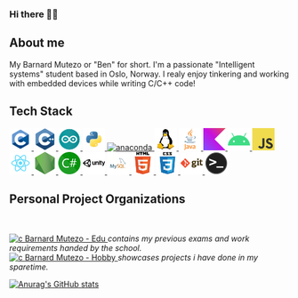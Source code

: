 ### Hi there 👋🏾

<h2>About me</h2>

My Barnard Mutezo or "Ben" for short. I'm a passionate "Intelligent systems" student based in Oslo, Norway. I realy enjoy tinkering and working with embedded devices while writing C/C++ code! 

<h2>Tech Stack</h2>

<div style="display: inline">
    <a href=https://en.wikipedia.org/wiki/C_(programming_language)" target="_blank">
        <img src="https://raw.githubusercontent.com/github/explore/f3e22f0dca2be955676bc70d6214b95b13354ee8/topics/c/c.png"
            alt="c" width="40" height="40" />
    </a>
    <a href="https://en.wikipedia.org/wiki/C%2B%2B" target="_blank">
        <img src="https://raw.githubusercontent.com/github/explore/f3e22f0dca2be955676bc70d6214b95b13354ee8/topics/cpp/cpp.png"
            alt="cpp" width="40" height="40" />
    </a>
    <a href="https://www.arduino.cc/" target="_blank">
        <img src="https://raw.githubusercontent.com/github/explore/f3e22f0dca2be955676bc70d6214b95b13354ee8/topics/arduino/arduino.png"
            alt="arduino" width="40" height="40" />
    </a>
    <a href="https://www.python.org/" target="_blank">
        <img src="https://raw.githubusercontent.com/github/explore/f3e22f0dca2be955676bc70d6214b95b13354ee8/topics/python/python.png"
            alt="python" width="40" height="40" />
    </a>
    <a href="https://www.anaconda.com/products/distribution" target="_blank">
        <img src="https://gemgis.readthedocs.io/en/latest/_images/Anaconda_Logo.png"
            alt="anaconda" width="60" height="40" />
    </a>
    <a href="https://www.linux.org/" target="_blank">
        <img src="https://raw.githubusercontent.com/github/explore/f3e22f0dca2be955676bc70d6214b95b13354ee8/topics/linux/linux.png"
            alt="linux" width="40" height="40" />
    </a>  
                                          
   <a href="https://www.oracle.com/java/technologies/" target="_blank">
        <img src="https://raw.githubusercontent.com/github/explore/f3e22f0dca2be955676bc70d6214b95b13354ee8/topics/java/java.png"
            alt="java" width="40" height="40" />
    </a>
   <a href="https://kotlinlang.org/" target="_blank">
        <img src="https://raw.githubusercontent.com/github/explore/f3e22f0dca2be955676bc70d6214b95b13354ee8/topics/kotlin/kotlin.png"
            alt="kotlin" width="40" height="40" />
    </a>
   <a href="https://developer.android.com/" target="_blank">
        <img src="https://raw.githubusercontent.com/github/explore/f3e22f0dca2be955676bc70d6214b95b13354ee8/topics/android/android.png"
            alt="android" width="40" height="40" />
    </a>
                                          
   <a href="https://www.javascript.com/" target="_blank">
        <img src="https://raw.githubusercontent.com/github/explore/f3e22f0dca2be955676bc70d6214b95b13354ee8/topics/javascript/javascript.png"
            alt="javascript" width="40" height="40" />
    </a>
                                          
   <a href="https://reactjs.org/" target="_blank">
        <img src="https://raw.githubusercontent.com/github/explore/f3e22f0dca2be955676bc70d6214b95b13354ee8/topics/react/react.png"
            alt="react" width="40" height="40" />
    </a>
    <a href="https://nodejs.org/en/" target="_blank">
        <img src="https://raw.githubusercontent.com/github/explore/80688e429a7d4ef2fca1e82350fe8e3517d3494d/topics/nodejs/nodejs.png"
            alt="nodejs" width="40" height="40" />
    </a>         
    
   <a href="https://docs.microsoft.com/en-us/dotnet/csharp/" target="_blank">
        <img src="https://raw.githubusercontent.com/github/explore/f3e22f0dca2be955676bc70d6214b95b13354ee8/topics/csharp/csharp.png"
            alt="csharp" width="40" height="40" />
    </a>                                      
    <a href="https://unity.com/" target="_blank">
        <img src="https://raw.githubusercontent.com/github/explore/f3e22f0dca2be955676bc70d6214b95b13354ee8/topics/unity/unity.png"
            alt="unity" width="40" height="40" />
    </a>       
    <a href="https://www.mysql.com/" target="_blank">
        <img src="https://raw.githubusercontent.com/github/explore/f3e22f0dca2be955676bc70d6214b95b13354ee8/topics/mysql/mysql.png"
            alt="mysql" width="40" height="40" />
    </a>
    <a href="https://en.wikipedia.org/wiki/HTML" target="_blank">
        <img src="https://raw.githubusercontent.com/github/explore/f3e22f0dca2be955676bc70d6214b95b13354ee8/topics/html/html.png"
            alt="html" width="40" height="40" />
    </a> 
    <a href="https://en.wikipedia.org/wiki/CSS" target="_blank">
        <img src="https://raw.githubusercontent.com/github/explore/f3e22f0dca2be955676bc70d6214b95b13354ee8/topics/css/css.png"
            alt="css" width="40" height="40" />
    </a>       
    <a href="https://git-scm.com/" target="_blank">
        <img src="https://raw.githubusercontent.com/github/explore/f3e22f0dca2be955676bc70d6214b95b13354ee8/topics/git/git.png"
            alt="git" width="40" height="40" />
    </a>   
    <a href="https://en.wikipedia.org/wiki/Computer_terminal" target="_blank">
        <img src="https://raw.githubusercontent.com/github/explore/f3e22f0dca2be955676bc70d6214b95b13354ee8/topics/terminal/terminal.png"
            alt="git" width="40" height="40" />
    </a>   
</div>


<h2>Personal Project Organizations</h2>

<div>
    <div style="margin-top:50px;">
        <a href=https://github.com/barnardmutezo-edu/barnardmutezo-edu" target="_blank">
            <img src="https://w7.pngwing.com/pngs/310/448/png-transparent-study-skills-education-learning-computer-icons-sc-logo-angle-hat-teacher.png"
                alt="c" width="25" height="25" />
        </a>
        <a href="https://github.com/barnardmutezo-edu/barnardmutezo-edu">
            Barnard Mutezo - Edu
        </a>
        <a style="font-style: italic">
            contains my previous exams and work requirements handed by the school. 
        </a>
    </div>
    <div>
        <a href=https://github.com/barnardmutezo-edu/barnardmutezo-edu" target="_blank">
            <img src="https://w7.pngwing.com/pngs/310/448/png-transparent-study-skills-education-learning-computer-icons-sc-logo-angle-hat-teacher.png"
                alt="c" width="25" height="25" />
        </a>
        <a href="https://github.com/barnardmutezo-edu/barnardmutezo-hobby">
            Barnard Mutezo - Hobby
        </a>
        <a style="font-style: italic">
            showcases projects i have done in my sparetime. 
        </a>
    </div>
</div>

[![Anurag's GitHub stats](https://github-readme-stats.vercel.app/api?username=benmutezo)](https://github.com/anuraghazra/github-readme-stats)

